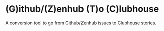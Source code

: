 # (G)ithub/(Z)enhub (T)o (C)lubhouse

A conversion tool to go from Github/Zenhub issues to Clubhouse stories.